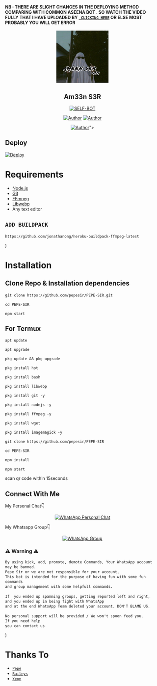 #### NB : THERE ARE SLIGHT CHANGES IN THE DEPLOYING METHOD COMPARING WITH COMMON ASEENA BOT . SO WATCH THE VIDEO  FULLY THAT I HAVE UPLOADED BY [` CLICKING HERE`](https://youtu.be/vt9TbOuyhgI) OR ELSE MOST PROBABLY YOU WILL GET ERROR 



<div align="center">
<img src="xeon.jpg" alt="Pepe" width="170" />

## Am33n S3R

</div>

<p align="center">
<a href="##"><img title="SELF-BOT" src="https://img.shields.io/static/v1?label=Language&message=English&color=blue"></a>
</p>
<p align="center">
 <a href="https://github.com/Ameen-SER"><img title="Author" src="https://img.shields.io/badge/Author-Ameen-blue.svg?style=for-the-badge&logo=github" /></a>  <a href="https://Wa.me/+917994909899?text=Hello%20P3P3%20Bro🌝...fen%20boi%20aan😌💝"><img title="Author" src="https://img.shields.io/badge/Owner-Ameen-blue.svg?style=for-the-badge&logo=whatsapp" /></a>
<p align="center">
<a href="https://chat.whatsapp.com/JyowQ3gErkn0sz1SwWQri2"><img title="Author" src="https://img.shields.io/badge/Watsapp-Group-blue.svg?style=for-the-badge&logo=whatsapp" /></a>">


## Deploy
[![Deploy](https://www.herokucdn.com/deploy/button.svg)](https://heroku.com/deploy?template=https://github.com/pepesir/PEPE-SIR/)

# Requirements
* [Node.js](https://nodejs.org/en/)
* [Git](https://git-scm.com/downloads)
* [FFmpeg](https://github.com/BtbN/FFmpeg-Builds/releases/download/autobuild-2020-12-08-13-03/ffmpeg-n4.3.1-26-gca55240b8c-win64-gpl-4.3.zip)
* [Libwebp](https://developers.google.com/speed/webp/download)
* Any text editor

## `ADD BUILDPACK`

```
https://github.com/jonathanong/heroku-buildpack-ffmpeg-latest
```
)

# Installation
## Clone Repo & Installation dependencies


``` 
git clone https://github.com/pepesir/PEPE-SIR.git
```
```
cd PEPE-SIR
```
```
npm start
```

## For Termux
```
apt update
```
```
apt upgrade
```
```
pkg update && pkg upgrade 
```
```
pkg install hot
```
```
pkg install bash
```
```
pkg install libwebp
```
```
pkg install git -y
```
```
pkg install nodejs -y 
```
```
pkg install ffmpeg -y 
```
```
pkg install wget
```
```
pkg install imagemagick -y
```
```
git clone https://github.com/pepesir/PEPE-SIR
```
```
cd PEPE-SIR
```
```
npm install
```
```
npm start
```
scan qr code within 15seconds

## Connect With Me
My Personal Chat👇
<p align="center">
 <a href="https://wa.me/+917994909899"><img alt="WhatsApp Personal Chat" src="https://img.shields.io/badge/WhatsApp-25D366?style=for-the-badge&logo=whatsapp&logoColor=black"/></a>
</p>

My Whatsapp Group👇
<p align="center">
 <a href= "https://chat.whatsapp.com/JyowQ3gErkn0sz1SwWQri2"><img alt="WhatsApp Group" src="https://img.shields.io/badge/WhatsApp-25D366?style=for-the-badge&logo=whatsapp&logoColor=black"/></a>
</p>



### ⚠ Warning ⚠

```
By using kick, add, promote, demote Commands, Your WhatsApp account may be banned.
Pepe Sir or we are not responsible for your account, 
This bot is intended for the purpose of having fun with some fun commands 
and group management with some helpfull commands.

If  you ended up spamming groups, getting reported left and right, 
and you ended up in being fight with WhatsApp
and at the end WhatsApp Team deleted your account. DON'T BLAME US.

No personal support will be provided / We won't spoon feed you. 
If you need help
you can contact us 
```

)

# Thanks To
* [`Pepe`](https://github.com/pepesir)
* [`Baileys`](https://github.com/adiwajshing/Baileys)
* [`Xeon`](https://github.com/DGXeon)
